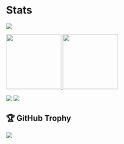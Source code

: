 
<!--
**kojilbj/kojilbj** is a ✨ _special_ ✨ repository because its `README.md` (this file) appears on your GitHub profile.

Here are some ideas to get you started:

- 🔭 I’m currently working on ...
- 🌱 I’m currently learning ...
- 👯 I’m looking to collaborate on ...
- 🤔 I’m looking for help with ...
- 💬 Ask me about ...
- 📫 How to reach me: ...
- 😄 Pronouns: ...
- ⚡ Fun fact: ...
-->
# Stats
<!-- Profile Details -->
<p align="left">
  <img src="http://github-profile-summary-cards.vercel.app/api/cards/profile-details?username=kojilbj&theme=gotham" />
</p>

<!-- Stats & Top Languages -->
<p align="left">
  <a href="https://github.com/anuraghazra/github-readme-stats">
    <img height="150" src="https://github-readme-stats.vercel.app/api?username=kojilbj&show_icons=true&include_all_commits=true&count_private=true&theme=gotham&hide_border=false" />
  </a>
  <a href="https://github.com/anuraghazra/github-readme-stats">
    <img height="150" src="https://github-readme-stats.vercel.app/api/top-langs?username=kojilbj&layout=compact&card_width=320&langs_count=5&theme=gotham&hide_border=false" />
  </a>
</p>

<!-- Additional Cards -->
<p align="left">
  <img src="http://github-profile-summary-cards.vercel.app/api/cards/stats?username=kojilbj&theme=gotham" />
  <img src="http://github-profile-summary-cards.vercel.app/api/cards/productive-time?username=kojilbj&theme=gotham&utcOffset=9" />
</p>

<!-- Trophy Section -->
## 🏆 GitHub Trophy

<p align="left">
  <img src="https://github-profile-trophy.vercel.app/?username=kojilbj&theme=nord&no-frame=true&row=1&column=7" />
</p>
